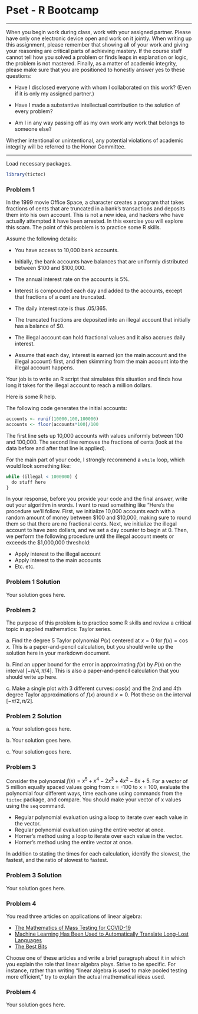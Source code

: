 Pset - R Bootcamp
================

------------------------------------------------------------------------

When you begin work during class, work with your assigned partner.
Please have only one electronic device open and work on it jointly. When
writing up this assignment, please remember that showing all of your
work and giving your reasoning are critical parts of achieving mastery.
If the course staff cannot tell how you solved a problem or finds leaps
in explanation or logic, the problem is not mastered. Finally, as a
matter of academic integrity, please make sure that you are positioned
to honestly answer yes to these questions:

- Have I disclosed everyone with whom I collaborated on this work? (Even
  if it is only my assigned partner.)

- Have I made a substantive intellectual contribution to the solution of
  every problem?

- Am I in any way passing off as my own work any work that belongs to
  someone else?

Whether intentional or unintentional, any potential violations of
academic integrity will be referred to the Honor Committee.

------------------------------------------------------------------------

Load necessary packages.

``` r
library(tictoc)
```

### Problem 1

In the 1999 movie Office Space, a character creates a program that takes
fractions of cents that are truncated in a bank’s transactions and
deposits them into his own account. This is not a new idea, and hackers
who have actually attempted it have been arrested. In this exercise you
will explore this scam. The point of this problem is to practice some R
skills.

Assume the following details:

- You have access to 10,000 bank accounts.

- Initially, the bank accounts have balances that are uniformly
  distributed between \$100 and \$100,000.

- The annual interest rate on the accounts is 5%.

- Interest is compounded each day and added to the accounts, except that
  fractions of a cent are truncated.

- The daily interest rate is thus $.05/365$.

- The truncated fractions are deposited into an illegal account that
  initially has a balance of \$0.

- The illegal account can hold fractional values and it also accrues
  daily interest.

- Assume that each day, interest is earned (on the main account and the
  illegal account) first, and then skimming from the main account into
  the illegal account happens.

Your job is to write an R script that simulates this situation and finds
how long it takes for the illegal account to reach a million dollars.

Here is some R help.

The following code generates the initial accounts:

``` r
accounts <- runif(10000,100,100000)
accounts <- floor(accounts*100)/100
```

The first line sets up 10,000 accounts with values uniformly between 100
and 100,000. The second line removes the fractions of cents (look at the
data before and after that line is applied).

For the main part of your code, I strongly recommend a `while` loop,
which would look something like:

``` r
while (illegal < 1000000) {
  do stuff here
}
```

In your response, before you provide your code and the final answer,
write out your algorithm in words. I want to read something like “Here’s
the procedure we’ll follow. First, we initialize 10,000 accounts each
with a random amount of money between \$100 and \$10,000, making sure to
round them so that there are no fractional cents. Next, we initialize
the illegal account to have zero dollars, and we set a day counter to
begin at 0. Then, we perform the following procedure until the illegal
account meets or exceeds the \$1,000,000 threshold:

- Apply interest to the illegal account
- Apply interest to the main accounts
- Etc. etc.

### Problem 1 Solution

Your solution goes here.

### Problem 2

The purpose of this problem is to practice some R skills and review a
critical topic in applied mathematics: Taylor series.

a\. Find the degree 5 Taylor polynomial $P(x)$ centered at $x = 0$ for
$f(x) = \cos x$. This is a paper-and-pencil calculation, but you should
write up the solution here in your markdown document.

b\. Find an upper bound for the error in approximating $f(x)$ by $P(x)$
on the interval $[-\pi/4,\pi/4]$. This is also a paper-and-pencil
calculation that you should write up here.

c\. Make a single plot with 3 different curves: $cos(x)$ and the 2nd and
4th degree Taylor approximations of $f(x)$ around $x=0$. Plot these on
the interval $[-\pi/2,\pi/2]$.

### Problem 2 Solution

a\. Your solution goes here.

b\. Your solution goes here.

c\. Your solution goes here.

### Problem 3

Consider the polynomial $f(x) = x^5 + x^4 - 2x^3 + 4x^2 - 8x + 5$. For a
vector of 5 million equally spaced values going from x = -100 to x =
100, evaluate the polynomial four different ways, time each one using
commands from the `tictoc` package, and compare. You should make your
vector of x values using the `seq` command.

- Regular polynomial evaluation using a loop to iterate over each value
  in the vector.
- Regular polynomial evaluation using the entire vector at once.
- Horner’s method using a loop to iterate over each value in the vector.
- Horner’s method using the entire vector at once.

In addition to stating the times for each calculation, identify the
slowest, the fastest, and the ratio of slowest to fastest.

### Problem 3 Solution

Your solution goes here.

### Problem 4

You read three articles on applications of linear algebra:

- [The Mathematics of Mass Testing for
  COVID-19](https://sinews.siam.org/Details-Page/the-mathematics-of-mass-testing-for-covid-19)
- [Machine Learning Has Been Used to Automatically Translate Long-Lost
  Languages](https://www.technologyreview.com/2019/07/01/65601/machine-learning-has-been-used-to-automatically-translate-long-lost-languages/)
- [The Best
  Bits](https://www.americanscientist.org/article/the-best-bits)

Choose one of these articles and write a brief paragraph about it in
which you explain the role that linear algebra plays. Strive to be
specific. For instance, rather than writing “linear algebra is used to
make pooled testing more efficient,” try to explain the actual
mathematical ideas used.

### Problem 4

Your solution goes here.
